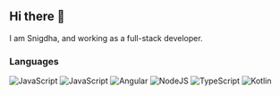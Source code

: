 ## Hi there 👋

<!--
**sjha2017/sjha2017** is a ✨ _special_ ✨ repository because its `README.md` (this file) appears on your GitHub profile.

Here are some ideas to get you started:

- 🔭 I’m currently working on ...
- 🌱 I’m currently learning ...
- 👯 I’m looking to collaborate on ...
- 🤔 I’m looking for help with ...
- 💬 Ask me about ...
- 📫 How to reach me: ...
- 😄 Pronouns: ...
- ⚡ Fun fact: ...
-->
I am Snigdha, and working as a full-stack developer. 


### Languages

![JavaScript](https://img.shields.io/badge/-JavaScript-aqua?&logo=JavaScript)
![JavaScript](https://img.shields.io/badge/-VueJS-aqua?&logo=Vue.js)
![Angular](https://img.shields.io/badge/Angular-aqua)
![NodeJS](https://img.shields.io/badge/-NodeJs-aqua?&logo=node.js)
![TypeScript](https://img.shields.io/badge/-TypeScript-aqua?&logo=TypeScript)
![Kotlin](https://img.shields.io/badge/Kotlin-aqua)

